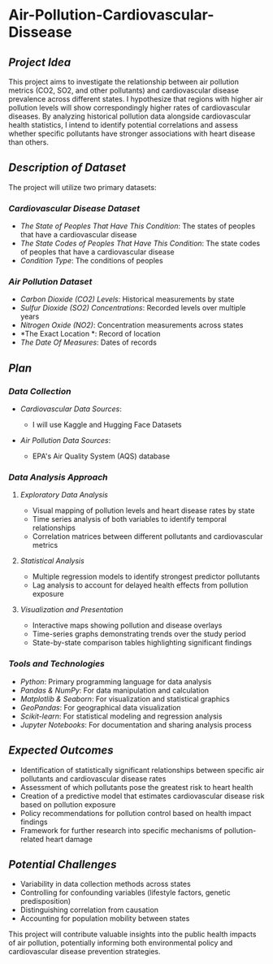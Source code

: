 # Air-Pollution-Cardiovascular-Dissease

## *Project Idea*

This project aims to investigate the relationship between air pollution metrics (CO2, SO2, and other pollutants) and cardiovascular disease prevalence across different states. I hypothesize that regions with higher air pollution levels will show correspondingly higher rates of cardiovascular diseases. By analyzing historical pollution data alongside cardiovascular health statistics, I intend to identify potential correlations and assess whether specific pollutants have stronger associations with heart disease than others.

## *Description of Dataset*
The project will utilize two primary datasets:

### *Cardiovascular Disease Dataset*
- *The State of Peoples That Have This Condition*: The states of peoples that have a cardiovascular disease
- *The State Codes of Peoples That Have This Condition*: The state codes of peoples that have a cardiovascular disease
- *Condition Type*: The conditions of peoples

### *Air Pollution Dataset*
- *Carbon Dioxide (CO2) Levels*: Historical measurements by state
- *Sulfur Dioxide (SO2) Concentrations*: Recorded levels over multiple years
- *Nitrogen Oxide (NO2)*: Concentration measurements across states
- *The Exact Location *: Record of location
- *The Date Of Measures*: Dates of records

## *Plan*
### *Data Collection*
- *Cardiovascular Data Sources*:
  - I will use Kaggle and Hugging Face Datasets

- *Air Pollution Data Sources*:
  - EPA's Air Quality System (AQS) database


### *Data Analysis Approach*

1. *Exploratory Data Analysis*
   - Visual mapping of pollution levels and heart disease rates by state
   - Time series analysis of both variables to identify temporal relationships
   - Correlation matrices between different pollutants and cardiovascular metrics

2. *Statistical Analysis*
   - Multiple regression models to identify strongest predictor pollutants
   - Lag analysis to account for delayed health effects from pollution exposure

3. *Visualization and Presentation*
   - Interactive maps showing pollution and disease overlays
   - Time-series graphs demonstrating trends over the study period
   - State-by-state comparison tables highlighting significant findings

### *Tools and Technologies*
- *Python*: Primary programming language for data analysis
- *Pandas & NumPy*: For data manipulation and calculation
- *Matplotlib & Seaborn*: For visualization and statistical graphics
- *GeoPandas*: For geographical data visualization
- *Scikit-learn*: For statistical modeling and regression analysis
- *Jupyter Notebooks*: For documentation and sharing analysis process

## *Expected Outcomes*
- Identification of statistically significant relationships between specific air pollutants and cardiovascular disease rates
- Assessment of which pollutants pose the greatest risk to heart health
- Creation of a predictive model that estimates cardiovascular disease risk based on pollution exposure
- Policy recommendations for pollution control based on health impact findings
- Framework for further research into specific mechanisms of pollution-related heart damage

## *Potential Challenges*
- Variability in data collection methods across states
- Controlling for confounding variables (lifestyle factors, genetic predisposition)
- Distinguishing correlation from causation
- Accounting for population mobility between states

This project will contribute valuable insights into the public health impacts of air pollution, potentially informing both environmental policy and cardiovascular disease prevention strategies.
